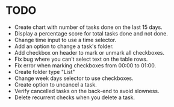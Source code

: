 # TODO

- Create chart with number of tasks done on the last 15 days.
- Display a percentage score for total tasks done and not done.
- Change time input to use a time selector.
- Add an option to change a task's folder.
- Add checkbox on header to mark or unmark all checkboxes.
- Fix bug where you can't select text on the table rows.
- Fix error when marking checkboxes from 00:00 to 01:00.
- Create folder type "List"
- Change week days selector to use checkboxes.
- Create option to uncancel a task.
- Verify cancelled tasks on the back-end to avoid slowness.
- Delete recurrent checks when you delete a task.